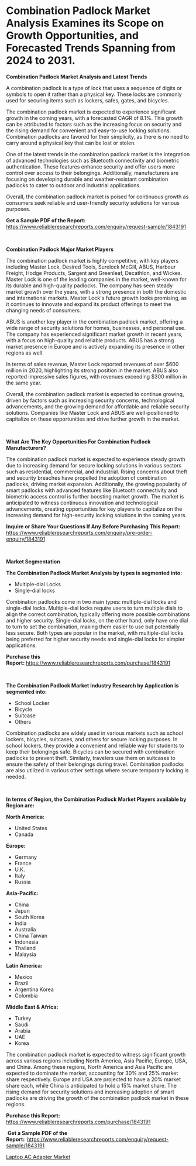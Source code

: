 <p><h1>Combination Padlock Market Analysis Examines its Scope on Growth Opportunities, and Forecasted Trends Spanning from 2024 to 2031.</h1></p><p><strong>Combination Padlock Market Analysis and Latest Trends</strong></p>
<p><p>A combination padlock is a type of lock that uses a sequence of digits or symbols to open it rather than a physical key. These locks are commonly used for securing items such as lockers, safes, gates, and bicycles.</p><p>The combination padlock market is expected to experience significant growth in the coming years, with a forecasted CAGR of 8.1%. This growth can be attributed to factors such as the increasing focus on security and the rising demand for convenient and easy-to-use locking solutions. Combination padlocks are favored for their simplicity, as there is no need to carry around a physical key that can be lost or stolen.</p><p>One of the latest trends in the combination padlock market is the integration of advanced technologies such as Bluetooth connectivity and biometric authentication. These features enhance security and offer users more control over access to their belongings. Additionally, manufacturers are focusing on developing durable and weather-resistant combination padlocks to cater to outdoor and industrial applications.</p><p>Overall, the combination padlock market is poised for continuous growth as consumers seek reliable and user-friendly security solutions for various purposes.</p></p>
<p><strong>Get a Sample PDF of the Report:&nbsp;</strong> <a href="https://www.reliableresearchreports.com/enquiry/request-sample/1843191">https://www.reliableresearchreports.com/enquiry/request-sample/1843191</a></p>
<p>&nbsp;</p>
<p><strong>Combination Padlock Major Market Players</strong></p>
<p><p>The combination padlock market is highly competitive, with key players including Master Lock, Desired Tools, Surelock McGill, ABUS, Harbour Freight, Hodge Products, Sargent and Greenleaf, Decathlon, and Wickes. Master Lock is one of the leading companies in the market, well-known for its durable and high-quality padlocks. The company has seen steady market growth over the years, with a strong presence in both the domestic and international markets. Master Lock's future growth looks promising, as it continues to innovate and expand its product offerings to meet the changing needs of consumers.</p><p>ABUS is another key player in the combination padlock market, offering a wide range of security solutions for homes, businesses, and personal use. The company has experienced significant market growth in recent years, with a focus on high-quality and reliable products. ABUS has a strong market presence in Europe and is actively expanding its presence in other regions as well.</p><p>In terms of sales revenue, Master Lock reported revenues of over $600 million in 2020, highlighting its strong position in the market. ABUS also reported impressive sales figures, with revenues exceeding $300 million in the same year.</p><p>Overall, the combination padlock market is expected to continue growing, driven by factors such as increasing security concerns, technological advancements, and the growing demand for affordable and reliable security solutions. Companies like Master Lock and ABUS are well-positioned to capitalize on these opportunities and drive further growth in the market.</p></p>
<p>&nbsp;</p>
<p><strong>What Are The Key Opportunities For Combination Padlock Manufacturers?</strong></p>
<p><p>The combination padlock market is expected to experience steady growth due to increasing demand for secure locking solutions in various sectors such as residential, commercial, and industrial. Rising concerns about theft and security breaches have propelled the adoption of combination padlocks, driving market expansion. Additionally, the growing popularity of smart padlocks with advanced features like Bluetooth connectivity and biometric access control is further boosting market growth. The market is anticipated to witness continuous innovation and technological advancements, creating opportunities for key players to capitalize on the increasing demand for high-security locking solutions in the coming years.</p></p>
<p><strong>Inquire or Share Your Questions If Any Before Purchasing This Report:</strong> <a href="https://www.reliableresearchreports.com/enquiry/pre-order-enquiry/1843191">https://www.reliableresearchreports.com/enquiry/pre-order-enquiry/1843191</a></p>
<p>&nbsp;</p>
<p><strong>Market Segmentation</strong></p>
<p><strong>The Combination Padlock Market Analysis by types is segmented into:</strong></p>
<p><ul><li>Multiple-dial Locks</li><li>Single-dial locks</li></ul></p>
<p><p>Combination padlocks come in two main types: multiple-dial locks and single-dial locks. Multiple-dial locks require users to turn multiple dials to align the correct combination, typically offering more possible combinations and higher security. Single-dial locks, on the other hand, only have one dial to turn to set the combination, making them easier to use but potentially less secure. Both types are popular in the market, with multiple-dial locks being preferred for higher security needs and single-dial locks for simpler applications.</p></p>
<p><strong>Purchase this Report:&nbsp;</strong><a href="https://www.reliableresearchreports.com/purchase/1843191">https://www.reliableresearchreports.com/purchase/1843191</a></p>
<p>&nbsp;</p>
<p><strong>The Combination Padlock Market Industry Research by Application is segmented into:</strong></p>
<p><ul><li>School Locker</li><li>Bicycle</li><li>Suitcase</li><li>Others</li></ul></p>
<p><p>Combination padlocks are widely used in various markets such as school lockers, bicycles, suitcases, and others for secure locking purposes. In school lockers, they provide a convenient and reliable way for students to keep their belongings safe. Bicycles can be secured with combination padlocks to prevent theft. Similarly, travelers use them on suitcases to ensure the safety of their belongings during travel. Combination padlocks are also utilized in various other settings where secure temporary locking is needed.</p></p>
<p>&nbsp;</p>
<p><strong>In terms of Region, the Combination Padlock Market Players available by Region are:</strong></p>
<p>
    <p> <strong> North America: </strong>
        <ul>
            <li>United States</li>
            <li>Canada</li>
        </ul>
        </p> 
    <p> <strong> Europe: </strong>
        <ul>
            <li>Germany</li>
            <li>France</li>
            <li>U.K.</li>
            <li>Italy</li>
            <li>Russia</li>
        </ul>
        </p> 
    <p> <strong> Asia-Pacific: </strong>
        <ul>
            <li>China</li>
            <li>Japan</li>
            <li>South Korea</li>
            <li>India</li>
            <li>Australia</li>
            <li>China Taiwan</li>
            <li>Indonesia</li>
            <li>Thailand</li>
            <li>Malaysia</li>
        </ul>
        </p> 
    <p> <strong> Latin America: </strong>
        <ul>
            <li>Mexico</li>
            <li>Brazil</li>
            <li>Argentina Korea</li>
            <li>Colombia</li>
        </ul>
        </p> 
    <p> <strong> Middle East & Africa: </strong>
        <ul>
            <li>Turkey</li>
            <li>Saudi</li>
            <li>Arabia</li>
            <li>UAE</li>
            <li>Korea</li>
        </ul>
    </p>
    </p>
<p><p>The combination padlock market is expected to witness significant growth across various regions including North America, Asia Pacific, Europe, USA, and China. Among these regions, North America and Asia Pacific are expected to dominate the market, accounting for 30% and 25% market share respectively. Europe and USA are projected to have a 20% market share each, while China is anticipated to hold a 15% market share. The rising demand for security solutions and increasing adoption of smart padlocks are driving the growth of the combination padlock market in these regions.</p></p>
<p><strong>Purchase this Report: </strong><a href="https://www.reliableresearchreports.com/purchase/1843191">https://www.reliableresearchreports.com/purchase/1843191</a></p>
<p>&nbsp;<strong>Get a Sample PDF of the Report:&nbsp;&nbsp;</strong><a href="https://www.reliableresearchreports.com/enquiry/request-sample/1843191">https://www.reliableresearchreports.com/enquiry/request-sample/1843191</a></p>
<p><strong></strong></p>
<p><p><a href="https://github.com/ashepherd82/Market-Research-Report-List-3/blob/main/laptop-ac-adapter-market.md">Laptop AC Adapter Market</a></p></p>